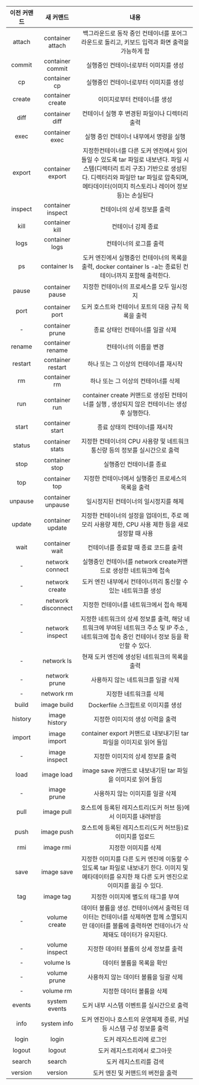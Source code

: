 <!-- 도커 커맨드 -->
|이전 커맨드|새 커맨드|내용|
|:---:|:---:|:---:|
|attach|container attach|백그라운드로 동작 중인 컨테이너를 포어그라운드로 돌리고, 키보드 입력과 화면 출력을 가능하게 함|
|commit|container commit|실행중인 컨테이너로부터 이미지를 생성|
|cp|container cp|실행중인 컨테이너로부터 이미지를 생성|
|create|container create|이미지로부터 컨테이너를 생성|
|diff|container diff|컨테이너 실행 후 변경된 파일이나 디렉터리 출력|
|exec|container exec|실행 중인 컨테이너 내부에서 명령을 실행|
|export|container export|지정한컨테이너를 다른 도커 엔진에서 읽어 들일 수 있도록 tar 파일로 내보낸다. 파일 시스템(디렉터리 트리 구조) 기반으로 생성된다. 디렉터리와 파일만 tar 파일로 압축되며, 메타데이터(이미지 히스토리나 레이어 정보 등)는 손실된다|
|inspect|container inspect|컨테이너의 상세 정보를 출력|
|kill|container kill|컨테이너 강제 종료|
|logs|container logs|컨테이너의 로그를 출력|
|ps|container ls|도커 엔진에서 실행중인 컨테이너의 목록을 출력, docker container ls -a는 종료된 컨테이너까지 포함해 출력한다.|
|pause|container pause|지정한 컨테이너의 프로세스를 모두 일시정지|
|port|container port|도커 호스트와 컨테이너 포트의 대응 규칙 목록을 출력|
|-|container prune|종료 상태인 컨테이너를 일괄 삭제|
|rename|container rename|컨테이너의 이름을 변경|
|restart|container restart|하나 또는 그 이상의 컨테이너를 재시작|
|rm|container rm|하나 또는 그 이상의 컨테이너를 삭제|
|run|container run|container create 커맨드로 생성된 컨테이너를 실행 , 생성되지 않은 컨테이너는 생성 후 실행한다.|
|start|container start|종료 상태의 컨테이너를 재시작|
|status|container stats|지정한 컨테이너의 CPU 사용량 및 네트워크 통신량 등의 정보를 실시간으로 출력|
|stop|container stop|실행중인 컨테이너를 종료|
|top|container top|지정한 컨테이너에서 실행중인 프로세스의 목록을 출력|
|unpause|container unpause|일시정지된 컨테이너의 일시정지를 해제|
|update|container update|지정한 컨테이너의 설정을 업데이트, 주로 메모리 사용량 제한, CPU 사용 제한 등을 새로 설정할 때 사용|
|wait|container wait|컨테이너를 종료할 때 종료 코드를 출력|
|-|network connect|실행중인 컨테이너를 network create커맨드로 생성한 네트워크에 접속|
|-|network create|도커 엔진 내부에서 컨테이너끼리 통신할 수 있는 네트워크를 생성|
|-|network disconnect|지정한 컨테이너를 네트워크에서 접속 해제|
|-|network inspect|지정한 네트워크의 상세 정보를 출력, 해당 네트워크에 부여된 네트워크 주소 및 IP 주소 , 네트워크에 접속 중인 컨테이너 정보 등을 확인할 수 있다.|
|-|network ls|현재 도커 엔진에 생성된 네트워크의 목록을 출력|
|-|network prune|사용하지 않는 네트워크를 일괄 삭제|
|-|network rm|지정한 네트워크를 삭제|
|build|image build|Dockerfile 스크립트로 이미지를 생성|
|history|image history|지정한 이미지의 생성 이력을 출력|
|import|image import|container export 커맨드로 내보내기된 tar파일을 이미지로 읽어 들임|
|-|image inspect|지정한 이미지의 상세 정보를 출력|
|load|image load|image save 커맨드로 내보내기된 tar 파일을 이미지로 읽어 들임|
|-|image prune|사용하지 않는 이미지를 일괄 삭제|
|pull|image pull|호스트에 등록된 레지스트리(도커 허브 등)에서 이미지를 내려받음
|push|image push|호스트에 등록된 레지스트리(도커 허브등)로 이미지를 업로드|
|rmi|image rmi|지정한 이미지를 삭제|
|save|image save|지정한 이미지를 다른 도커 엔진에 이동할 수 있도록 tar 파일로 내보내기 한다. 이미지 및 메타데이터를 유지한 채 다른 도커 엔진으로 이미지를 옮길 수 있다.|
|tag|image tag|지정한 이미지에 별도의 태그를 부여|
|-|volume create|데이터 볼륨을 생성. 컨테이너에서 출력된 데이터는 컨테이너를 삭제하면 함께 소멸되지만 데이터를 볼륨에 출력하면 컨테이너가 삭제돼도 데이터가 유지된다.|
|-|volume inspect|지정한 데이터 볼륨의 상세 정보를 출력|
|-|volume ls|데이터 볼륨을 목록을 확인|
|-|volume prune|사용하지 않는 데이터 볼륨을 일괄 삭제|
|-|volume rm|지정한 데이터 볼륨을 삭제|
|events|system events|도커 내부 시스템 이벤트를 실시간으로 출력|
|info|system info|도커 엔진이나 호스트의 운영체제 종류, 커널 등 시스템 구성 정보를 출력|
|login|login|도커 레지스트리에 로그인|
|logout|logout|도커 레지스트리에서 로그아웃|
|search|search|도커 레지스트리를 검색|
|version|version|도커 엔진 및 커맨드의 버전을 출력|
